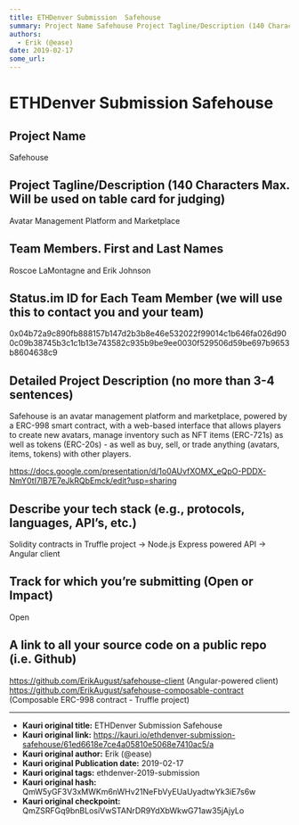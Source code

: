 ```yaml
---
title: ETHDenver Submission  Safehouse
summary: Project Name Safehouse Project Tagline/Description (140 Characters Max. Will be used on table card for judging) Avatar Management Platform and Marketplace Team Members. First and Last Names Roscoe LaMontagne and Erik Johnson Status.im ID for Each Team Member (we will use this to contact you and your team) 0x04b72a9c890fb888157b147d2b3b8e46e532022f99014c1b646fa026d900c09b38745b3c1c1b13e743582c935b9be9ee0030f529506d59be697b9653b8604638c9 Detailed Project Description (no more than 3-4 sentences) Sa
authors:
  - Erik (@ease)
date: 2019-02-17
some_url: 
---
```


# ETHDenver Submission  Safehouse


## Project Name
Safehouse

## Project Tagline/Description (140 Characters Max. Will be used on table card for judging)
Avatar Management Platform and Marketplace

## Team Members. First and Last Names
Roscoe LaMontagne and Erik Johnson

## Status.im ID for Each Team Member (we will use this to contact you and your team)
0x04b72a9c890fb888157b147d2b3b8e46e532022f99014c1b646fa026d900c09b38745b3c1c1b13e743582c935b9be9ee0030f529506d59be697b9653b8604638c9

## Detailed Project Description (no more than 3-4 sentences)

Safehouse is an avatar management platform and marketplace, powered by a ERC-998 smart contract, with a web-based  interface that allows players to create new avatars, manage inventory such as NFT items (ERC-721s) as well as tokens (ERC-20s) - as well as buy, sell, or trade anything (avatars, items, tokens) with other players.

https://docs.google.com/presentation/d/1o0AUvfXOMX_eQpO-PDDX-NmY0tI7lB7E7eJkRQbEmck/edit?usp=sharing

## Describe your tech stack (e.g., protocols, languages, API’s, etc.)
Solidity contracts in Truffle project -> Node.js Express powered API -> Angular client

## Track for which you’re submitting (Open or Impact)
Open

## A link to all your source code on a public repo (i.e. Github)
https://github.com/ErikAugust/safehouse-client (Angular-powered client)
https://github.com/ErikAugust/safehouse-composable-contract (Composable ERC-998 contract - Truffle project)







---

- **Kauri original title:** ETHDenver Submission  Safehouse
- **Kauri original link:** https://kauri.io/ethdenver-submission-safehouse/61ed6618e7ce4a05810e5068e7410ac5/a
- **Kauri original author:** Erik (@ease)
- **Kauri original Publication date:** 2019-02-17
- **Kauri original tags:** ethdenver-2019-submission
- **Kauri original hash:** QmW5yGF3V3xMWKm6nWHv21NeFbVyEUaUyadtwYk3iE7s6w
- **Kauri original checkpoint:** QmZSRFGq9bnBLosiVwSTANrDR9YdXbWkwG71aw35jAjyLo



